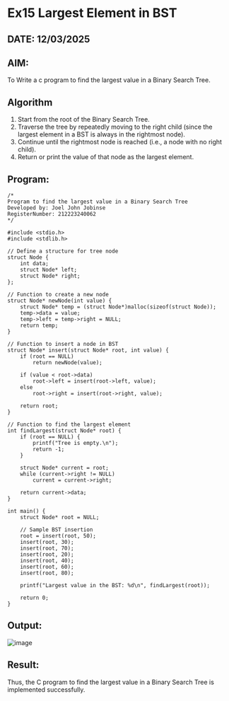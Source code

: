 # Ex15 Largest Element in BST
## DATE: 12/03/2025
## AIM:
To Write a c program to find the largest value in a Binary Search Tree.

## Algorithm
1. Start from the root of the Binary Search Tree.
2. Traverse the tree by repeatedly moving to the right child (since the largest element in a BST is always in the rightmost node).
3. Continue until the rightmost node is reached (i.e., a node with no right child).
4. Return or print the value of that node as the largest element.

## Program:
```
/*
Program to find the largest value in a Binary Search Tree
Developed by: Joel John Jobinse
RegisterNumber: 212223240062
*/

#include <stdio.h>
#include <stdlib.h>

// Define a structure for tree node
struct Node {
    int data;
    struct Node* left;
    struct Node* right;
};

// Function to create a new node
struct Node* newNode(int value) {
    struct Node* temp = (struct Node*)malloc(sizeof(struct Node));
    temp->data = value;
    temp->left = temp->right = NULL;
    return temp;
}

// Function to insert a node in BST
struct Node* insert(struct Node* root, int value) {
    if (root == NULL)
        return newNode(value);

    if (value < root->data)
        root->left = insert(root->left, value);
    else
        root->right = insert(root->right, value);

    return root;
}

// Function to find the largest element
int findLargest(struct Node* root) {
    if (root == NULL) {
        printf("Tree is empty.\n");
        return -1;
    }

    struct Node* current = root;
    while (current->right != NULL)
        current = current->right;

    return current->data;
}

int main() {
    struct Node* root = NULL;

    // Sample BST insertion
    root = insert(root, 50);
    insert(root, 30);
    insert(root, 70);
    insert(root, 20);
    insert(root, 40);
    insert(root, 60);
    insert(root, 80);

    printf("Largest value in the BST: %d\n", findLargest(root));

    return 0;
}

```

## Output:

![image](https://github.com/user-attachments/assets/0d22c29e-afb5-4cea-aac4-805697e3210c)


## Result:
Thus, the C program to find the largest value in a Binary Search Tree is implemented successfully.
